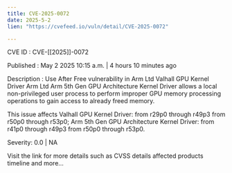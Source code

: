 ```yaml
---
title: CVE-2025-0072
date: 2025-5-2
lien: "https://cvefeed.io/vuln/detail/CVE-2025-0072"

---
```


CVE ID : CVE-[[2025]]-0072

Published :  May 2
2025
10:15 a.m. | 4 hours
10 minutes ago

Description : Use After Free vulnerability in Arm Ltd Valhall GPU Kernel Driver
Arm Ltd Arm 5th Gen GPU Architecture Kernel Driver allows a local non-privileged user process to perform improper GPU memory processing operations to gain access to already freed memory.

This issue affects Valhall GPU Kernel Driver: from r29p0 through r49p3
from r50p0 through r53p0; Arm 5th Gen GPU Architecture Kernel Driver: from r41p0 through r49p3
from r50p0 through r53p0.

Severity: 0.0 | NA

Visit the link for more details
such as CVSS details
affected products
timeline
and more...

